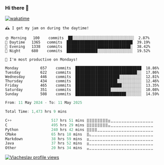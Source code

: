 ### Hi there 👋

[![wakatime](https://wakatime.com/badge/user/018c696b-0bdf-43bb-ab77-72c32d0bf4fe.svg)](https://wakatime.com/@018c696b-0bdf-43bb-ab77-72c32d0bf4fe)

<!-- README-STATS:START -->

```
🕰️ I get my jam on during the daytime!

🌞 Morning  	100    commits	██░░░░░░░░░░░░░░░░░░░░░░░░░░░░	2.87%
🌆 Daytime  	1365   commits	██████████████████████████████	39.19%
🌃 Evening  	1338   commits	█████████████████████████████░	38.42%
🌙 Night    	680    commits	██████████████░░░░░░░░░░░░░░░░	19.52%
```

```
📅 I'm most productive on Mondays!

Monday      	657    commits	██████████████████████████████	18.86%
Tuesday     	622    commits	████████████████████████████░░	17.86%
Wednesday   	446    commits	████████████████████░░░░░░░░░░	12.81%
Thursday    	434    commits	███████████████████░░░░░░░░░░░	12.46%
Friday      	465    commits	█████████████████████░░░░░░░░░	13.35%
Saturday    	351    commits	████████████████░░░░░░░░░░░░░░	10.08%
Sunday      	508    commits	███████████████████████░░░░░░░	14.59%
```

<!-- README-STATS:END -->

<!--START_SECTION:waka-->

```C
From: 11 May 2024 - To: 11 May 2025

Total Time: 1,473 hrs 9 mins

C++                  517 hrs 51 mins ⣿⣿⣿⣿⣿⣿⣿⣿⣶⣀⣀⣀⣀⣀⣀⣀⣀⣀⣀⣀⣀⣀⣀⣀⣀   34.67 %
C                    495 hrs 29 mins ⣿⣿⣿⣿⣿⣿⣿⣿⣤⣀⣀⣀⣀⣀⣀⣀⣀⣀⣀⣀⣀⣀⣀⣀⣀   33.17 %
Python               240 hrs 42 mins ⣿⣿⣿⣿⣀⣀⣀⣀⣀⣀⣀⣀⣀⣀⣀⣀⣀⣀⣀⣀⣀⣀⣀⣀⣀   16.11 %
CMake                65 hrs 18 mins  ⣿⣄⣀⣀⣀⣀⣀⣀⣀⣀⣀⣀⣀⣀⣀⣀⣀⣀⣀⣀⣀⣀⣀⣀⣀   04.37 %
Markdown             38 hrs 59 mins  ⣶⣀⣀⣀⣀⣀⣀⣀⣀⣀⣀⣀⣀⣀⣀⣀⣀⣀⣀⣀⣀⣀⣀⣀⣀   02.61 %
Java                 37 hrs 52 mins  ⣶⣀⣀⣀⣀⣀⣀⣀⣀⣀⣀⣀⣀⣀⣀⣀⣀⣀⣀⣀⣀⣀⣀⣀⣀   02.54 %
Other                20 hrs 34 mins  ⣤⣀⣀⣀⣀⣀⣀⣀⣀⣀⣀⣀⣀⣀⣀⣀⣀⣀⣀⣀⣀⣀⣀⣀⣀   01.38 %
```

<!--END_SECTION:waka-->

[![Viacheslav profile views](https://u8views.com/api/v1/github/profiles/25109435/views/day-week-month-total-count.svg)](https://u8views.com/github/Mcublog)
